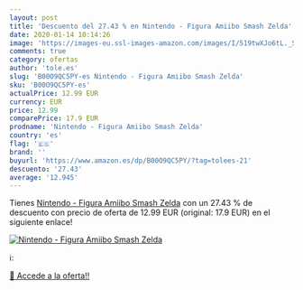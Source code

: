 ```yaml
---
layout: post
title: 'Descuento del 27.43 % en Nintendo - Figura Amiibo Smash Zelda'
date: 2020-01-14 10:14:26
image: 'https://images-eu.ssl-images-amazon.com/images/I/519twXJo6tL._SL400_.jpg'
comments: true
category: ofertas
author: 'tole.es'
slug: 'B00O9QC5PY-es Nintendo - Figura Amiibo Smash Zelda'
sku: 'B00O9QC5PY-es'
actualPrice: 12.99 EUR
currency: EUR
price: 12.99
comparePrice: 17.9 EUR
prodname: 'Nintendo - Figura Amiibo Smash Zelda'
country: 'es'
flag: '🇪🇸'
brand: ''
buyurl: 'https://www.amazon.es/dp/B00O9QC5PY/?tag=tolees-21'
descuento: '27.43'
average: '12.945'
---
```


Tienes [Nintendo - Figura Amiibo Smash Zelda](https://www.amazon.es/dp/B00O9QC5PY/?tag=tolees-21) con un 27.43 % de descuento con precio de oferta de 12.99 EUR (original: 17.9 EUR) en el siguiente enlace!

[![Nintendo - Figura Amiibo Smash Zelda](https://images-eu.ssl-images-amazon.com/images/I/519twXJo6tL._SL400_.jpg)](https://www.amazon.es/dp/B00O9QC5PY/?tag=tolees-21)

ℹ️:


[🛒 Accede a la oferta!!](https://www.amazon.es/dp/B00O9QC5PY/?tag=tolees-21)

